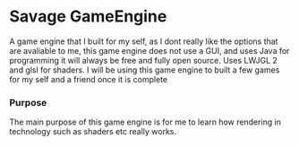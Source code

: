 # Savage GameEngine

A game engine that I built for my self, as I dont really
like the options that are avaliable to me, this game
engine does not use a GUI, and uses Java for programming
it will always be free and fully open source. Uses LWJGL 2
and glsl for shaders. I will be using this game engine to 
built a few games for my self and a friend once it is complete
### Purpose
The main purpose of this game engine is for me to learn how rendering
in technology such as shaders etc really works.

